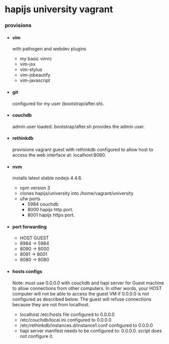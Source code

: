 
# hapijs university vagrant

### provisions
- #### vim 
    with pathogen and webdev plugins
    * my basic vimrc
    * vim-jsx
    * vim-stylus
    * vim-jsbeautify
    * vim-javascript

- #### git
    configured for my user (bootstrap/after.sh).

- #### couchdb
    admin user loaded.
    bootstrap/after.sh provides the admin user.

- #### rethinkdb
    provisions vagrant guest with rethinkdb configured
    to allow host to access the web interface at: localhost:8080.

- #### nvm
    installs latest stable nodejs 4.4.6.
    - npm version 3
    - clones hapijs/university into /home/vagrant/university
    - ufw ports
        * 5984 couchdb
        * 8000 hapijs http port.
        * 8001 hapijs https port.

- #### port forwarding
    * HOST      GUEST
    * 8984  ->  5984
    * 8090  ->  8000
    * 8091  ->  8001
    * 8080  ->  8080

- #### hosts configs
    Note: must use 0.0.0.0 with couchdb and hapi server
    for Guest machine to allow connections from other computers.
    In other words, your HOST computer will not be able to access the guest VM
    if 0.0.0.0 is not configured as described below. The guest will refuse connections
    because they are not from localhost.
    * localhost /etc/hosts file configured to 0.0.0.0
    * /etc/couchdb/local.ini configured to 0.0.0.0
    * /etc/rethinkdb/instances.d/instance1.conf configured to 0.0.0.0
    * hapi server manifest needs to be configured to: 0.0.0.0.
      script does not configure it.

